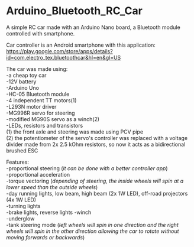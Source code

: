 # Arduino_Bluetooth_RC_Car
A simple RC car made with an Arduino Nano board, a Bluetooth module controlled with smartphone.

Car controller is an Android smartphone with this application: https://play.google.com/store/apps/details?id=com.electro_tex.bluetoothcar&hl=en&gl=US

The car was made using:  
-a cheap toy car  
-12V battery  
-Arduino Uno  
-HC-05 Bluetooth module  
-4 independent TT motors(1)  
-L293N motor driver  
-MG996R servo for steering  
-modified MG90S servo as a winch(2)  
-LEDs, resistors and transistors  
(1) the front axle and steering was made using PCV pipe  
(2) the potentiometer of the servo's controller was replaced with a voltage divider made from 2x 2.5 kOhm resistors, so now it acts as a bidirectional brushed ESC 

Features:  
-proportional steering (*it can be done with a better controller app*)  
-proportional acceleration  
-torque vectoring (*depending of steering, the inside wheels will spin at a lower speed than the outside wheels*)  
-day running lights, low beam, high beam (2x 1W LED), off-road projectors (4x 1W LED)  
-turning lights  
-brake lights, reverse lights 
-winch  
-underglow  
-tank steering mode (*left wheels will spin in one direction and the right wheels will spin in the other direction allowing the car to rotate without moving forwards or backwards*)  
